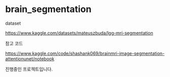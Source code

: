 # brain_segmentation

dataset

https://www.kaggle.com/datasets/mateuszbuda/lgg-mri-segmentation


참고 코드

https://www.kaggle.com/code/shashank069/brainmri-image-segmentation-attentionunet/notebook


진행중인 프로젝트입니다.
